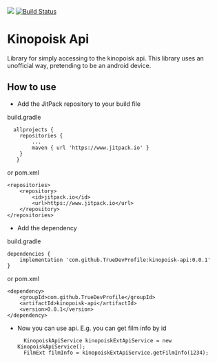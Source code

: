 [![](https://www.jitpack.io/v/TrueDevProfile/kinopoisk-api.svg)](https://www.jitpack.io/#TrueDevProfile/kinopoisk-api)
[![Build Status](https://travis-ci.org/TrueDevProfile/kinopoisk-api.svg?branch=master)](https://travis-ci.org/TrueDevProfile/kinopoisk-api)


# Kinopoisk Api

Library for simply accessing to the kinopoisk api. This library uses an unofficial way, pretending to be an android device.
 
## How to use
* Add the JitPack repository to your build file 

build.gradle 
        
      allprojects {
        repositories {
        	...
        	maven { url 'https://www.jitpack.io' }
        }
       }
        	
or pom.xml

	<repositories>
		<repository>
		    <id>jitpack.io</id>
		    <url>https://www.jitpack.io</url>
		</repository>
	</repositories>

* Add the dependency  

build.gradle

    dependencies {
    	implementation 'com.github.TrueDevProfile:kinopoisk-api:0.0.1'
    }
    	
or pom.xml   

    <dependency>
        <groupId>com.github.TrueDevProfile</groupId>
    	<artifactId>kinopoisk-api</artifactId>
    	<version>0.0.1</version>
    </dependency>	
* Now you can use api. E.g. you can get film info by id 

        KinopoiskApiService kinopoiskExtApiService = new KinopoiskApiService();
        FilmExt filmInfo = kinopoiskExtApiService.getFilmInfo(1234); 







